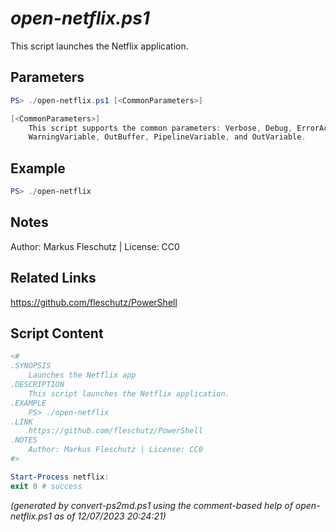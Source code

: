 *open-netflix.ps1*
================

This script launches the Netflix application.

Parameters
----------
```powershell
PS> ./open-netflix.ps1 [<CommonParameters>]

[<CommonParameters>]
    This script supports the common parameters: Verbose, Debug, ErrorAction, ErrorVariable, WarningAction, 
    WarningVariable, OutBuffer, PipelineVariable, and OutVariable.
```

Example
-------
```powershell
PS> ./open-netflix

```

Notes
-----
Author: Markus Fleschutz | License: CC0

Related Links
-------------
https://github.com/fleschutz/PowerShell

Script Content
--------------
```powershell
<#
.SYNOPSIS
	Launches the Netflix app
.DESCRIPTION
	This script launches the Netflix application.
.EXAMPLE
	PS> ./open-netflix
.LINK
	https://github.com/fleschutz/PowerShell
.NOTES
	Author: Markus Fleschutz | License: CC0
#>

Start-Process netflix:
exit 0 # success
```

*(generated by convert-ps2md.ps1 using the comment-based help of open-netflix.ps1 as of 12/07/2023 20:24:21)*
